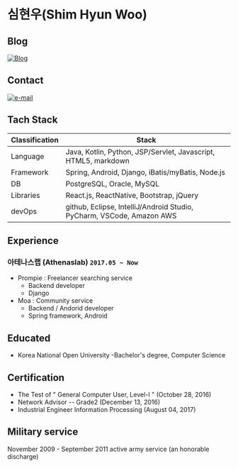 # 심현우(Shim Hyun Woo)

## Blog
[![Blog](https://img.shields.io/badge/blog-active-brightgreen.svg)](https://hwshim0810.github.io/)

## Contact
[![e-mail](https://img.shields.io/badge/email-hwshim8808@gmail.com-blue.svg)](mailto:hwshim8808@gmail.com)

## Tach Stack
| Classification  | Stack |
| ------------- | ------------- |
| Language  | Java, Kotlin, Python, JSP/Servlet, Javascript, HTML5, markdown  |
| Framework | Spring, Android, Django, iBatis/myBatis, Node.js  |
| DB  | PostgreSQL, Oracle, MySQL  |
| Libraries | React.js, ReactNative, Bootstrap, jQuery  |
| devOps  | github, Eclipse, IntelliJ/Android Studio, PyCharm, VSCode, Amazon AWS  |

## Experience
### 아테나스랩 (Athenaslab)  `2017.05 ~ Now`
- Prompie : Freelancer searching service
  - Backend developer
  - Django
- Moa : Community service
  - Backend / Andorid developer
  - Spring framework, Android

## Educated
- Korea National Open University
  -Bachelor's degree, Computer Science
  
## Certification
- The Test of " General Computer User, Level-I " (October 28, 2016)
- Network Advisor -- Grade2 (December 13, 2016)
- Industrial Engineer Information Processing (August 04, 2017)

## Military service
November 2009 - September 2011 active army service (an honorable discharge)
